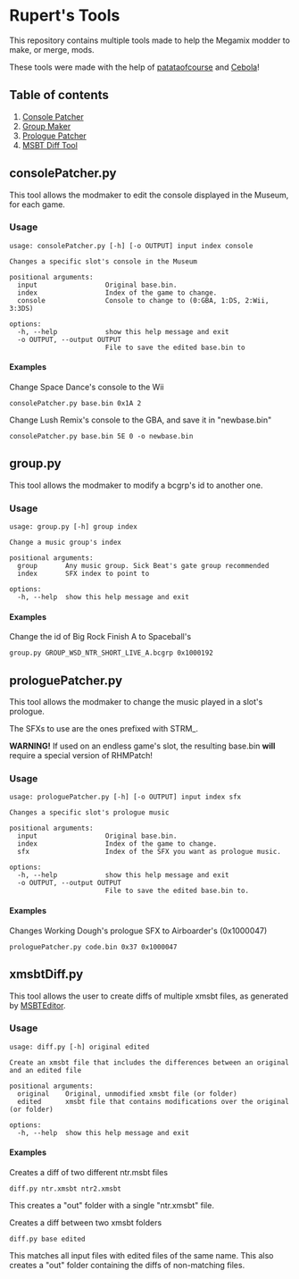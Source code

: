 # Rupert's Tools

This repository contains multiple tools made to help the Megamix modder to make, or merge, mods.

These tools were made with the help of [patataofcourse](https://github.com/patataofcourse/) and [Cebola](https://github.com/CebolaBros64)!

## Table of contents
1. [Console Patcher](#consolepatcherpy)
2. [Group Maker](#grouppy)
3. [Prologue Patcher](#prologuepatcherpy)
4. [MSBT Diff Tool](#xmsbtdiffpy)

## consolePatcher.py

This tool allows the modmaker to edit the console displayed in the Museum, for each game.

### Usage
```
usage: consolePatcher.py [-h] [-o OUTPUT] input index console

Changes a specific slot's console in the Museum

positional arguments:
  input                 Original base.bin.
  index                 Index of the game to change.
  console               Console to change to (0:GBA, 1:DS, 2:Wii, 3:3DS)

options:
  -h, --help            show this help message and exit
  -o OUTPUT, --output OUTPUT
                        File to save the edited base.bin to
```

#### Examples

Change Space Dance's console to the Wii
```
consolePatcher.py base.bin 0x1A 2
```

Change Lush Remix's console to the GBA, and save it in "newbase.bin"
```
consolePatcher.py base.bin 5E 0 -o newbase.bin
```

## group.py

This tool allows the modmaker to modify a bcgrp's id to another one.

### Usage
```
usage: group.py [-h] group index

Change a music group's index

positional arguments:
  group       Any music group. Sick Beat's gate group recommended
  index       SFX index to point to

options:
  -h, --help  show this help message and exit
```

#### Examples

Change the id of Big Rock Finish A to Spaceball's
```
group.py GROUP_WSD_NTR_SHORT_LIVE_A.bcgrp 0x1000192
```

## prologuePatcher.py

This tool allows the modmaker to change the music played in a slot's prologue.

The SFXs to use are the ones prefixed with STRM\_.

**WARNING!** If used on an endless game's slot, the resulting base.bin **will** require a special version of RHMPatch!

### Usage

```
usage: prologuePatcher.py [-h] [-o OUTPUT] input index sfx

Changes a specific slot's prologue music

positional arguments:
  input                 Original base.bin.
  index                 Index of the game to change.
  sfx                   Index of the SFX you want as prologue music.

options:
  -h, --help            show this help message and exit
  -o OUTPUT, --output OUTPUT
                        File to save the edited base.bin to.
```

#### Examples

Changes Working Dough's prologue SFX to Airboarder's (0x1000047)
```
prologuePatcher.py code.bin 0x37 0x1000047
```

## xmsbtDiff.py

This tool allows the user to create diffs of multiple xmsbt files, as generated by [MSBTEditor](https://github.com/IcySon55/3DLandMSBTeditor).

### Usage
```
usage: diff.py [-h] original edited

Create an xmsbt file that includes the differences between an original and an edited file

positional arguments:
  original    Original, unmodified xmsbt file (or folder)
  edited      xmsbt file that contains modifications over the original (or folder)

options:
  -h, --help  show this help message and exit
```

#### Examples

Creates a diff of two different ntr.msbt files
```
diff.py ntr.xmsbt ntr2.xmsbt
```
This creates a "out" folder with a single "ntr.xmsbt" file.

Creates a diff between two xmsbt folders
```
diff.py base edited
```
This matches all input files with edited files of the same name.
This also creates a "out" folder containing the diffs of non-matching files.